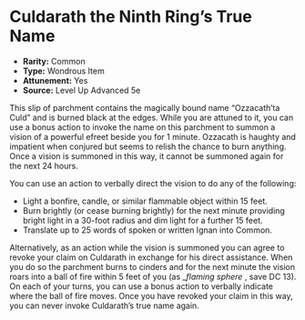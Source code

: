 # Culdarath the Ninth Ring’s True Name

- **Rarity:** Common
- **Type:** Wondrous Item
- **Attunement:** Yes
- **Source:** Level Up Advanced 5e

This slip of parchment contains the magically bound name “Ozzacath’ta Culd” and is burned black at the edges. While you are attuned to it, you can use a bonus action to invoke the name on this parchment to summon a vision of a powerful efreet beside you for 1 minute. Ozzacath is haughty and impatient when conjured but seems to relish the chance to burn anything. Once a vision is summoned in this way, it cannot be summoned again for the next 24 hours.

You can use an action to verbally direct the vision to do any of the following: 

* Light a bonfire, candle, or similar flammable object within 15 feet.
* Burn brightly (or cease burning brightly) for the next minute providing bright light in a 30-foot radius and dim light for a further 15 feet.
* Translate up to 25 words of spoken or written Ignan into Common.

Alternatively, as an action while the vision is summoned you can agree to revoke your claim on Culdarath in exchange for his direct assistance. When you do so the parchment burns to cinders and for the next minute the vision roars into a ball of fire within 5 feet of you (as __flaming sphere_ , save DC 13). On each of your turns, you can use a bonus action to verbally indicate where the ball of fire moves. Once you have revoked your claim in this way, you can never invoke Culdarath’s true name again.
